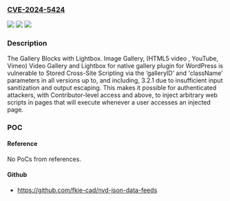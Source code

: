 ### [CVE-2024-5424](https://cve.mitre.org/cgi-bin/cvename.cgi?name=CVE-2024-5424)
![](https://img.shields.io/static/v1?label=Product&message=Gallery%20Blocks%20with%20Lightbox.%20Image%20Gallery%2C%20(HTML5%20video%20%2C%20YouTube%2C%20Vimeo)%20Video%20Gallery%20and%20Lightbox%20for%20native%20gallery&color=blue)
![](https://img.shields.io/static/v1?label=Version&message=*%3C%3D%203.2.1%20&color=brighgreen)
![](https://img.shields.io/static/v1?label=Vulnerability&message=CWE-79%20Improper%20Neutralization%20of%20Input%20During%20Web%20Page%20Generation%20('Cross-site%20Scripting')&color=brighgreen)

### Description

The Gallery Blocks with Lightbox. Image Gallery, (HTML5 video , YouTube, Vimeo) Video Gallery and Lightbox for native gallery plugin for WordPress is vulnerable to Stored Cross-Site Scripting via the ‘galleryID’ and 'className' parameters in all versions up to, and including, 3.2.1 due to insufficient input sanitization and output escaping. This makes it possible for authenticated attackers, with Contributor-level access and above, to inject arbitrary web scripts in pages that will execute whenever a user accesses an injected page.

### POC

#### Reference
No PoCs from references.

#### Github
- https://github.com/fkie-cad/nvd-json-data-feeds

